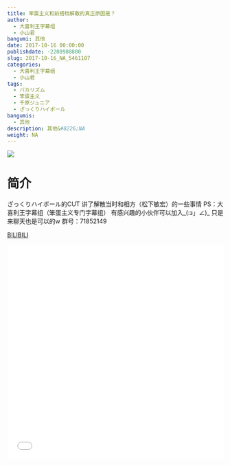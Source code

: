 ```yaml
---
title: 笨蛋主义和前搭档解散的真正原因是？
author: 
  - 大喜利王字幕组
  - 小山君
bangumi: 其他
date: 2017-10-16 00:00:00
publishdate: -2208988800
slug: 2017-10-16_NA_5461107
categories: 
  - 大喜利王字幕组
  - 小山君
tags: 
  - バカリズム
  - 笨蛋主义
  - 千原ジュニア
  - ざっくりハイボール
bangumis: 
  - 其他
description: 其他&#8226;NA
weight: NA
---
```


![](https://i.imgur.com/Qy5uqJx.jpg)

# 简介  
ざっくりハイボール的CUT  讲了解散当时和相方（松下敏宏）的一些事情
PS：大喜利王字幕组（笨蛋主义专门字幕组） 
有感兴趣的小伙伴可以加入_(:з」∠)_  只是来聊天也是可以的w
群号：71852149

  [BILIBILI](https://www.bilibili.com/video/av5461107/)


  <iframe src="//www.bilibili.com/html/html5player.html?cid=8874666&aid=5461107" width="100%" height="500" frameborder="0" allowfullscreen="allowfullscreen"></iframe>
